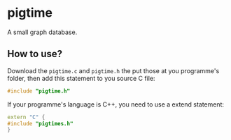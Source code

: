 
pigtime
=======

A small graph database. 

How to use?
-----------

Download the `pigtime.c` and `pigtime.h` the put those at you programme's
folder, then add this statement to you source C file:

``` C
#include "pigtime.h"
```

If your programme's language is C++, you need to use a extend statement:

``` C++
extern "C" {
#include "pigtimes.h"
}
```
